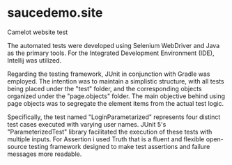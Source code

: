 # saucedemo.site

Camelot website test

The automated tests were developed using Selenium WebDriver and Java as the primary tools. For the Integrated Development Environment (IDE), Intellij was utilized.

Regarding the testing framework, JUnit in conjunction with Gradle was employed. The intention was to maintain a simplistic structure, with all tests being placed under the "test" folder, and the corresponding objects organized under the "page.objects" folder. The main objective behind using page objects was to segregate the element items from the actual test logic.

Specifically, the test named "LoginParametarized" represents four distinct test cases executed with varying user names. JUnit 5's "ParameterizedTest" library facilitated the execution of these tests with multiple inputs.
For Assertion i used Truth that is a fluent and flexible open-source testing framework designed to make test assertions and failure messages more readable.
